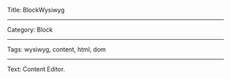 Title: BlockWysiwyg

----

Category: Block

----

Tags: wysiwyg, content, html, dom

----

Text: Content Editor.
